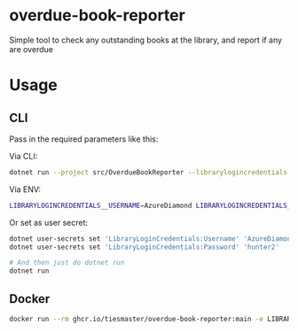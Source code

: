 # overdue-book-reporter

Simple tool to check any outstanding books at the library, and report if any are overdue

# Usage

## CLI

Pass in the required parameters like this:

Via CLI:

```bash
dotnet run --project src/OverdueBookReporter --librarylogincredentials:username AzureDiamond --librarylogincredentials:password hunter2
```

Via ENV:

```bash
LIBRARYLOGINCREDENTIALS__USERNAME=AzureDiamond LIBRARYLOGINCREDENTIALS__PASSWORD=hunter2 dotnet run --project src/OverdueBookReporter
```

Or set as user secret:

```bash
dotnet user-secrets set 'LibraryLoginCredentials:Username' 'AzureDiamond'
dotnet user-secrets set 'LibraryLoginCredentials:Password' 'hunter2'

# And then just do dotnet run
dotnet run
```

## Docker

```bash
docker run --rm ghcr.io/tiesmaster/overdue-book-reporter:main -e LIBRARYLOGINCREDENTIALS__USERNAME=AzureDiamond -e LIBRARYLOGINCREDENTIALS__PASSWORD=hunter2
```
